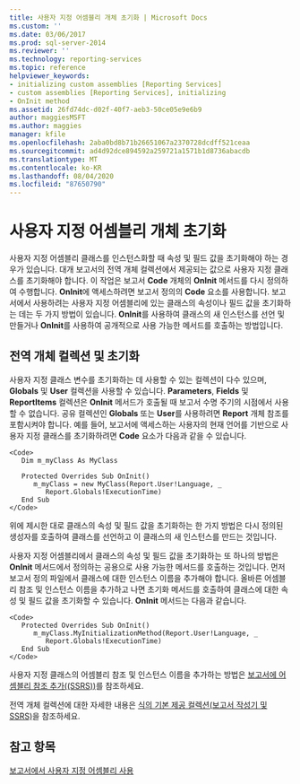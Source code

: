 ```yaml
---
title: 사용자 지정 어셈블리 개체 초기화 | Microsoft Docs
ms.custom: ''
ms.date: 03/06/2017
ms.prod: sql-server-2014
ms.reviewer: ''
ms.technology: reporting-services
ms.topic: reference
helpviewer_keywords:
- initializing custom assemblies [Reporting Services]
- custom assemblies [Reporting Services], initializing
- OnInit method
ms.assetid: 26fd74dc-d02f-40f7-aeb3-50ce05e9e6b9
author: maggiesMSFT
ms.author: maggies
manager: kfile
ms.openlocfilehash: 2aba0bd8b71b26651067a2370728dcdff521ceaa
ms.sourcegitcommit: ad4d92dce894592a259721a1571b1d8736abacdb
ms.translationtype: MT
ms.contentlocale: ko-KR
ms.lasthandoff: 08/04/2020
ms.locfileid: "87650790"
---
```

# <a name="initializing-custom-assembly-objects"></a>사용자 지정 어셈블리 개체 초기화
  사용자 지정 어셈블리 클래스를 인스턴스화할 때 속성 및 필드 값을 초기화해야 하는 경우가 있습니다. 대개 보고서의 전역 개체 컬렉션에서 제공되는 값으로 사용자 지정 클래스를 초기화해야 합니다. 이 작업은 보고서 **Code** 개체의 **OnInit** 메서드를 다시 정의하여 수행합니다. **OnInit**에 액세스하려면 보고서 정의의 **Code** 요소를 사용합니다. 보고서에서 사용하려는 사용자 지정 어셈블리에 있는 클래스의 속성이나 필드 값을 초기화하는 데는 두 가지 방법이 있습니다. **OnInit**를 사용하여 클래스의 새 인스턴스를 선언 및 만들거나 **OnInit**를 사용하여 공개적으로 사용 가능한 메서드를 호출하는 방법입니다.  
  
## <a name="global-object-collections-and-initialization"></a>전역 개체 컬렉션 및 초기화  
 사용자 지정 클래스 변수를 초기화하는 데 사용할 수 있는 컬렉션이 다수 있으며, **Globals** 및 **User** 컬렉션을 사용할 수 있습니다. **Parameters**, **Fields** 및 **ReportItems** 컬렉션은 **OnInit** 메서드가 호출될 때 보고서 수명 주기의 시점에서 사용할 수 없습니다. 공유 컬렉션인 **Globals** 또는 **User**를 사용하려면 **Report** 개체 참조를 포함시켜야 합니다. 예를 들어, 보고서에 액세스하는 사용자의 현재 언어를 기반으로 사용자 지정 클래스를 초기화하려면 **Code** 요소가 다음과 같을 수 있습니다.  
  
```  
<Code>  
   Dim m_myClass As MyClass  
  
   Protected Overrides Sub OnInit()  
      m_myClass = new MyClass(Report.User!Language, _  
         Report.Globals!ExecutionTime)  
   End Sub  
</Code>  
```  
  
 위에 제시한 대로 클래스의 속성 및 필드 값을 초기화하는 한 가지 방법은 다시 정의된 생성자를 호출하여 클래스를 선언하고 이 클래스의 새 인스턴스를 만드는 것입니다.  
  
 사용자 지정 어셈블리에서 클래스의 속성 및 필드 값을 초기화하는 또 하나의 방법은 **OnInit** 메서드에서 정의하는 공용으로 사용 가능한 메서드를 호출하는 것입니다. 먼저 보고서 정의 파일에서 클래스에 대한 인스턴스 이름을 추가해야 합니다. 올바른 어셈블리 참조 및 인스턴스 이름을 추가하고 나면 초기화 메서드를 호출하여 클래스에 대한 속성 및 필드 값을 초기화할 수 있습니다. **OnInit** 메서드는 다음과 같습니다.  
  
```  
<Code>  
   Protected Overrides Sub OnInit()  
      m_myClass.MyInitializationMethod(Report.User!Language, _  
         Report.Globals!ExecutionTime)  
   End Sub  
</Code>  
```  
  
 사용자 지정 클래스의 어셈블리 참조 및 인스턴스 이름을 추가하는 방법은 [보고서에 어셈블리 참조 추가(&#40;SSRS&#41;)](../report-design/add-an-assembly-reference-to-a-report-ssrs.md)를 참조하세요.  
  
 전역 개체 컬렉션에 대한 자세한 내용은 [식의 기본 제공 컬렉션&#40;보고서 작성기 및 SSRS&#41;](../report-design/built-in-collections-in-expressions-report-builder.md)을 참조하세요.  
  
## <a name="see-also"></a>참고 항목  
 [보고서에서 사용자 지정 어셈블리 사용](using-custom-assemblies-with-reports.md)  
  
  
